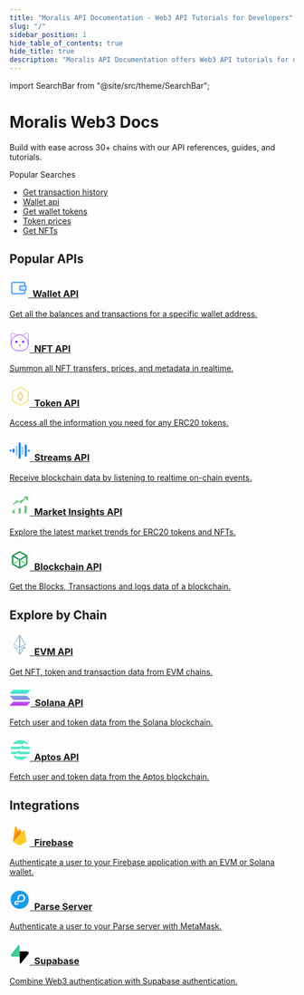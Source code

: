 ```yaml
---
title: "Moralis API Documentation - Web3 API Tutorials for Developers"
slug: "/"
sidebar_position: 1
hide_table_of_contents: true
hide_title: true
description: "Moralis API Documentation offers Web3 API tutorials for developers. Integrate Web3 into any tech stack with powerful APIs and step-by-step guides."
---
```


<head>
  <title>Moralis API Documentation - Web3 API Tutorials for Developers</title>
  <meta name="google-site-verification" content="QZyujgj641snkG6ghbv9VJq5lDJkTkino1N4bIZmSos" />
</head>

import SearchBar from "@site/src/theme/SearchBar";

<div id="home">
    <div className="intro">
        <h1>Moralis Web3 Docs</h1>
        <p>Build with ease across 30+ chains with our API references, guides, and tutorials.</p>
        <SearchBar />
        <div className="popular-searches">
            <div>Popular Searches</div>
            <ul>
                <li><a href="/web3-data-api/evm/reference/wallet-api/get-wallet-history">Get transaction history</a></li>
                <li><a href="/web3-data-api/evm/reference/wallet-api">Wallet api</a></li>
                <li><a href="/web3-data-api/evm/reference/get-wallet-token-balances-price">Get wallet tokens</a></li>
                <li><a href="/web3-data-api/evm/reference/get-token-price">Token prices</a></li>
                <li><a href="/web3-data-api/evm/reference/wallet-api/get-nfts-by-wallet">Get NFTs</a></li>
            </ul>
        </div>
    </div>
</div>

<div className="container">
    <h2>Popular APIs</h2>
    <div className="row">
        <div className="col col--4">
            <div className="col-demo margin-bottom--lg">
                <a className="card padding--lg card--homepage" href="/web3-data-api/evm/reference/wallet-api">
                    <h3><svg xmlns="http://www.w3.org/2000/svg" width="33" height="32" viewBox="0 0 33 32" fill="none"><g clip-path="url(#clip0_9467_365051)"><path fill-rule="evenodd" clip-rule="evenodd" d="M6.86492 7.21751C5.96092 7.21751 5.22808 7.94751 5.22808 8.84801V23.152C5.22808 24.0525 5.96092 24.7825 6.86492 24.7825H24.1882C25.0922 24.7825 25.8251 24.0525 25.8251 23.152V20.8112C25.8251 20.0608 26.4358 19.4525 27.1891 19.4525C27.9424 19.4525 28.5531 20.0608 28.5531 20.8112V23.152C28.5531 25.5533 26.5989 27.5 24.1882 27.5H6.86492C4.45424 27.5 2.5 25.5533 2.5 23.152V8.84801C2.5 6.44667 4.45424 4.5 6.86492 4.5H24.1882C26.5989 4.5 28.5531 6.44667 28.5531 8.84801V11.1888C28.5531 11.9392 27.9424 12.5475 27.1891 12.5475C26.4358 12.5475 25.8251 11.9392 25.8251 11.1888V8.84801C25.8251 7.94751 25.0922 7.21751 24.1882 7.21751H6.86492Z" fill="#57A5FF"></path><path fill-rule="evenodd" clip-rule="evenodd" d="M19.724 13.7146C19.6076 13.7146 19.5132 13.8086 19.5132 13.9246V18.0626C19.5132 18.1786 19.6076 18.2726 19.724 18.2726H27.5735C27.6899 18.2726 27.7843 18.1786 27.7843 18.0626V13.9246C27.7843 13.8086 27.6899 13.7146 27.5735 13.7146H19.724ZM16.7852 13.9246C16.7852 12.3078 18.1009 10.9971 19.724 10.9971H27.5735C29.1966 10.9971 30.5123 12.3078 30.5123 13.9246V18.0626C30.5123 19.6794 29.1966 20.9901 27.5735 20.9901H19.724C18.1009 20.9901 16.7852 19.6794 16.7852 18.0626V13.9246Z" fill="#57A5FF"></path><path d="M22.6874 15.9999C22.6874 15.4336 22.2266 14.9746 21.6581 14.9746C21.0897 14.9746 20.6289 15.4336 20.6289 15.9999C20.6289 16.5661 21.0897 17.0251 21.6581 17.0251C22.2266 17.0251 22.6874 16.5661 22.6874 15.9999Z" fill="#57A5FF"></path></g><defs><clipPath id="clip0_9467_365051"><rect width="28" height="23" fill="white" transform="translate(2.5 4.5)"></rect></clipPath></defs></svg>&nbsp;&nbsp;Wallet API</h3>
                    <p>Get all the balances and transactions for a specific wallet address.</p>
                </a>
            </div>
        </div>
        <div className="col col--4">
            <div className="col-demo margin-bottom--lg">
                <a className="card padding--lg card--homepage" href="/web3-data-api/evm/reference/nft-api">
                    <h3><svg xmlns="http://www.w3.org/2000/svg" width="36" height="36" fill="none"><g clipPath="url(#a)"><path stroke="#BC68FF" strokeLinecap="round" strokeLinejoin="round" strokeWidth="2.6" d="m23.258 6.528 6.312-3.876c1.612-.995 3.687.171 3.687 2.058v18.129M12.899 6.528 6.57 2.652c-1.612-.995-3.687.171-3.687 2.058v18.129"/><path stroke="#9B22FF" strokeLinecap="round" strokeLinejoin="round" strokeWidth="2.8" d="M21.543 33.608h-6.929c-6.483 0-11.731-5.248-11.731-11.73v-1.081c0-8.353 8.13-15.18 15.178-15.18 7.05 0 15.18 6.827 15.18 15.18v1.08c0 6.483-5.25 11.732-11.732 11.732h.034Z"/><path fill="#9B22FF" d="m16.518 23.37 1.56.789 1.544-.79"/><path stroke="#BC68FF" strokeLinecap="round" strokeLinejoin="round" strokeWidth="2.6" d="m16.518 23.37 1.56.789 1.544-.79M18.079 24.468v2.109"/><circle cx="12.105" cy="17.95" r="2.084" fill="#9B22FF"/><circle cx="24.035" cy="17.95" r="2.084" fill="#9B22FF"/></g><defs><clipPath id="a"><path fill="#fff" d="M1.476.885h33.187v34.13H1.476z"/></clipPath></defs></svg>&nbsp;&nbsp;<span>NFT API</span></h3>
                    <p>Summon all NFT transfers, prices, and metadata in realtime.</p>
                </a>
            </div>
        </div>
        <div className="col col--4">
            <div className="col-demo margin-bottom--lg">
                <a className="card padding--lg card--homepage" href="/web3-data-api/evm/reference/token-api">
                    <h3><svg xmlns="http://www.w3.org/2000/svg" width="36" height="36" fill="none"><g strokeLinejoin="round" strokeWidth="2.8" clipPath="url(#a)"><path stroke="#F0C800" d="M5.261 10.055 19.124 2.05l13.863 8.004v16.007l-13.863 8.004L5.26 26.062V10.055Z"/><path stroke="#D69700" d="m19.124 10.412 4.588 7.646-4.588 7.646-4.587-7.646 4.587-7.646Z"/></g><defs><clipPath id="a"><path fill="#fff" d="M0 0h36v36H0z"/></clipPath></defs></svg>&nbsp;&nbsp;<span>Token API</span></h3>
                    <p>Access all the information you need for any ERC20 tokens.</p>
                </a>
            </div>
        </div>
        <div className="col col--4">
            <div className="col-demo margin-bottom--lg">
                <a className="card padding--lg card--homepage" href="/streams-api/evm">
                    <h3>
<svg xmlns="http://www.w3.org/2000/svg" width="36" height="36" viewBox="0 0 36 36" fill="none"><g id="Frame 1000003773"><path id="icon" d="M19.7999 5.4001V30.6001C19.7999 31.6126 18.9562 32.4001 17.9999 32.4001C16.9874 32.4001 16.1999 31.6126 16.1999 30.6001V5.4001C16.1999 4.44385 16.9874 3.6001 17.9999 3.6001C18.9562 3.6001 19.7999 4.44385 19.7999 5.4001ZM30.5999 9.0001V27.0001C30.5999 28.0126 29.7562 28.8001 28.7999 28.8001C27.7874 28.8001 26.9999 28.0126 26.9999 27.0001V9.0001C26.9999 8.04385 27.7874 7.2001 28.7999 7.2001C29.7562 7.2001 30.5999 8.04385 30.5999 9.0001ZM8.99994 16.2001V19.8001C8.99994 20.8126 8.15619 21.6001 7.19994 21.6001C6.18744 21.6001 5.39994 20.8126 5.39994 19.8001V16.2001C5.39994 15.2438 6.18744 14.4001 7.19994 14.4001C8.15619 14.4001 8.99994 15.2438 8.99994 16.2001ZM-6.10352e-05 18.0001C-6.10352e-05 17.0438 0.787439 16.2001 1.79994 16.2001C2.75619 16.2001 3.59994 17.0438 3.59994 18.0001C3.59994 19.0126 2.75619 19.8001 1.79994 19.8001C0.787439 19.8001 -6.10352e-05 19.0126 -6.10352e-05 18.0001ZM32.3999 18.0001C32.3999 17.0438 33.1874 16.2001 34.1999 16.2001C35.1562 16.2001 35.9999 17.0438 35.9999 18.0001C35.9999 19.0126 35.1562 19.8001 34.1999 19.8001C33.1874 19.8001 32.3999 19.0126 32.3999 18.0001Z" fill="#0F7FFF"></path><g id="icon_2"><path d="M14.3999 25.2V10.8C14.3999 9.84375 13.5562 9 12.5999 9C11.5874 9 10.7999 9.84375 10.7999 10.8V25.2C10.7999 26.2125 11.5874 27 12.5999 27C13.5562 27 14.3999 26.2125 14.3999 25.2Z" fill="#99D3FF"></path><path d="M25.1999 23.4V12.6C25.1999 11.6437 24.3562 10.8 23.3999 10.8C22.3874 10.8 21.5999 11.6437 21.5999 12.6V23.4C21.5999 24.4125 22.3874 25.2 23.3999 25.2C24.3562 25.2 25.1999 24.4125 25.1999 23.4Z" fill="#99D3FF"></path></g></g></svg>&nbsp;&nbsp;<span>Streams API</span></h3>
                    <p>Receive blockchain data by listening to realtime on-chain events.</p>
                </a>
            </div>
        </div>
        <div className="col col--4">
            <div className="col-demo margin-bottom--lg">
                <a className="card padding--lg card--homepage" href="/market-insights-api">
                    <h3><svg id="Layer_24" xmlns="http://www.w3.org/2000/svg" width="36" height="36" viewBox="0 0 23.78 23.78"><line className="cls-1" x1="1.68" y1="21.66" x2="21.87" y2="21.66" fill="#6fc276"/><rect className="cls-4" x="3.59" y="17.65" width="2.58" height="3.99" fill="#6fc276"/><rect className="cls-4" x="10.53" y="15.76" width="2.58" height="5.88" fill="#6fc276"/><rect className="cls-4" x="17.48" y="12.68" width="2.58" height="8.96" fill="#6fc276"/><polyline className="cls-3" points="2.55 12.45 9.07 6.01 13.2 10.14 20.62 2.72" fill="#6fc276"/><polyline className="cls-2" points="16.42 2.01 21.75 2.01 21.75 7.05" fill="#6fc276"/></svg>&nbsp;&nbsp;<span>Market Insights API</span></h3>
                    <p>Explore the latest market trends for ERC20 tokens and NFTs.</p>
                </a>
            </div>
        </div>
        <div className="col col--4">
            <div className="col-demo margin-bottom--lg">
                <a className="card padding--lg card--homepage" href="/web3-data-api/evm/reference/blockchain-api">
                    <h3><svg xmlns="http://www.w3.org/2000/svg" width="36" height="36" fill="none"><g stroke-linecap="round" stroke-linejoin="round" stroke-width="2.6" clip-path="url(#a)"><path stroke="#279B4F" d="M30.6 23.584v-11.2c0-.994-.532-1.918-1.4-2.422l-9.8-5.6a2.782 2.782 0 0 0-2.8 0l-9.8 5.6a2.804 2.804 0 0 0-1.4 2.422v11.2c0 .994.532 1.918 1.4 2.422l9.8 5.6a2.782 2.782 0 0 0 2.8 0l9.8-5.6a2.804 2.804 0 0 0 1.4-2.422Z"></path><path stroke="#279B4F" d="M5.777 10.928 18 17.998l12.222-7.07M18 32.096V17.984"></path><path stroke="#6DE983" d="m9.026 23.332 5.32-3.08M21.445 20.252l5.32 3.08"></path></g><defs><clipPath id="a"><path fill="#fff" d="M4 2.584h28v30.912H4z"></path></clipPath></defs></svg>&nbsp;&nbsp;Blockchain API</h3>
                    <p>Get the Blocks, Transactions and logs data of a blockchain.</p>
                </a>
            </div>
        </div>
    </div>
</div>

<div className="container">
    <h2>Explore by Chain</h2>
    <div className="row">
        <div className="col col--4">
            <div className="col-demo margin-bottom--lg">
                <a className="card padding--lg card--homepage" href="/web3-data-api/evm">
                    <h3><svg xmlns="http://www.w3.org/2000/svg" width="36" height="36" fill="none"><path stroke="#85B3DB" strokeLinejoin="round" strokeMiterlimit="2.927" strokeWidth="2.238" d="M18.005 1.213 7.928 17.31l10.077 5.735V1.213Z"/><path stroke="#5B8DB9" strokeLinejoin="round" strokeMiterlimit="2.927" strokeWidth="2.238" d="M18 1.213v21.823l10.072-5.733L18 1.213Z"/><path stroke="#85B3DB" strokeLinejoin="round" strokeMiterlimit="2.927" strokeWidth="1.791" d="M18.005 34.801V27L7.928 21.366 18.005 34.8Z"/><path stroke="#5B8DB9" strokeLinejoin="round" strokeMiterlimit="2.927" strokeWidth="2.238" d="M18 26.987v7.799l10.072-13.43L18 26.987Z"/></svg>&nbsp;&nbsp;<span>EVM API</span></h3>
                    <p>Get NFT, token and transaction data from EVM chains.</p>
                </a>
            </div>
        </div>
        <div className="col col--4">
            <div className="col-demo margin-bottom--lg">
                <a className="card padding--lg card--homepage" href="/web3-data-api/solana/reference">
                    <h3>
<svg xmlns="http://www.w3.org/2000/svg" width="37" height="29" viewBox="0 0 37 29" fill="none"><g id="Solana"><g id="Vector"><path d="M6.51468 21.866C6.7319 21.6489 7.03058 21.5222 7.34735 21.5222H36.0747C36.5996 21.5222 36.8621 22.1554 36.491 22.5263L30.8161 28.198C30.5989 28.4151 30.3002 28.5417 29.9835 28.5417H1.25615C0.731204 28.5417 0.46873 27.9085 0.839814 27.5376L6.51468 21.866Z" fill="url(#paint0_linear_8357_1864)"></path><path d="M6.51467 0.689929C6.74094 0.472832 7.03962 0.346191 7.34735 0.346191H36.0747C36.5996 0.346191 36.8621 0.979392 36.491 1.35027L30.8161 7.02194C30.5989 7.23903 30.3002 7.36567 29.9834 7.36567H1.25614C0.731196 7.36567 0.468722 6.73247 0.839806 6.3616L6.51467 0.689929Z" fill="url(#paint1_linear_8357_1864)"></path><path d="M30.8161 11.2101C30.5989 10.993 30.3002 10.8664 29.9835 10.8664H1.25615C0.731204 10.8664 0.46873 11.4996 0.839814 11.8705L6.51468 17.5421C6.7319 17.7592 7.03058 17.8859 7.34735 17.8859H36.0747C36.5996 17.8859 36.8621 17.2527 36.491 16.8818L30.8161 11.2101Z" fill="url(#paint2_linear_8357_1864)"></path></g></g><defs><linearGradient id="paint0_linear_8357_1864" x1="18.6654" y1="0.346191" x2="18.6654" y2="28.5417" gradientUnits="userSpaceOnUse"><stop stop-color="#33FFCC"></stop><stop offset="1" stop-color="#D625FD"></stop></linearGradient><linearGradient id="paint1_linear_8357_1864" x1="18.6654" y1="0.346191" x2="18.6654" y2="28.5417" gradientUnits="userSpaceOnUse"><stop stop-color="#33FFCC"></stop><stop offset="1" stop-color="#D625FD"></stop></linearGradient><linearGradient id="paint2_linear_8357_1864" x1="18.6654" y1="0.346191" x2="18.6654" y2="28.5417" gradientUnits="userSpaceOnUse"><stop stop-color="#33FFCC"></stop><stop offset="1" stop-color="#D625FD"></stop></linearGradient></defs></svg>&nbsp;&nbsp;Solana API</h3>
                    <p>Fetch user and token data from the Solana blockchain.</p>
                </a>
            </div>
        </div>
        <div className="col col--4">
            <div className="col-demo margin-bottom--lg">
                <a className="card padding--lg card--homepage" href="/web3-data-api/aptos/reference">
                    <h3><svg xmlns="http://www.w3.org/2000/svg" id="a" width="36" height="36"  viewBox="0 0 500 500"><path fill="#51e7c1" d="M400.14 163.42h-42.4c-4.94 0-9.64-2.12-12.91-5.81l-17.2-19.43c-2.56-2.9-6.25-4.55-10.11-4.55s-7.55 1.66-10.11 4.55l-14.75 16.67a25.45 25.45 0 0 1-19.04 8.58H41.53c-6.61 18.84-10.92 38.74-12.64 59.38h219.1c3.85 0 7.54-1.57 10.2-4.35l20.4-21.29c2.55-2.66 6.07-4.16 9.75-4.16h.84c3.87 0 7.55 1.66 10.11 4.56L316.48 217c3.27 3.7 7.97 5.81 12.91 5.81h178.84c-1.72-20.65-6.03-40.55-12.64-59.38h-95.46ZM161.48 347.67c3.85 0 7.54-1.57 10.2-4.35l20.4-21.29c2.55-2.66 6.07-4.16 9.75-4.16h.84c3.87 0 7.55 1.66 10.11 4.55l17.19 19.43c3.27 3.7 7.97 5.81 12.91 5.81h242.36c9.08-18.76 15.73-38.89 19.69-59.98H272.3c-4.94 0-9.64-2.12-12.91-5.81l-17.19-19.43c-2.56-2.9-6.25-4.55-10.11-4.55s-7.55 1.66-10.11 4.55l-14.75 16.67a25.455 25.455 0 0 1-19.05 8.58H32.19c3.96 21.09 10.62 41.22 19.69 59.98h109.59ZM333.42 98.52c3.85 0 7.54-1.57 10.2-4.35l20.4-21.29c2.55-2.66 6.07-4.16 9.75-4.16h.84c3.87 0 7.55 1.66 10.11 4.56l17.19 19.43c3.27 3.7 7.97 5.81 12.91 5.81h46.09C417.02 40.18 347.21 2.44 268.57 2.44S120.12 40.18 76.22 98.52h257.2ZM240.84 407.11h-63.03c-4.94 0-9.64-2.12-12.91-5.81l-17.19-19.43c-2.56-2.9-6.25-4.55-10.11-4.55s-7.55 1.66-10.11 4.55l-14.75 16.67a25.455 25.455 0 0 1-19.05 8.58h-.98c43.91 47.05 106.44 76.5 175.87 76.5s131.95-29.45 175.87-76.5H240.84Z" className="b"/></svg>&nbsp;&nbsp;Aptos API</h3>
                    <p>Fetch user and token data from the Aptos blockchain.</p>
                </a>
            </div>
        </div>
    </div>
</div>

<div className="container">
    <h2>Integrations</h2>
    <div className="row">
        <div className="col col--4">
            <div className="col-demo margin-bottom--lg">
                <a className="card padding--lg card--homepage" href="/authentication-api/evm/integrations/firebase-nodejs">
                    <h3><svg xmlns="http://www.w3.org/2000/svg" width="36" height="36" fill="none"><path fill="#FFA000" d="m6 28 4.06-26.356a.747.747 0 0 1 1.402-.243l4.2 7.946 1.675-3.232a.747.747 0 0 1 1.329 0L30 28H6Z"/><path fill="#F57C00" d="M20 18.095 15.642 10 6 28l14-9.905Z"/><path fill="#FFCA28" d="M30 28.445 26.889 8.643a.767.767 0 0 0-.511-.606.733.733 0 0 0-.758.189L6 28.444l10.855 6.263a2.195 2.195 0 0 0 2.192 0L30 28.445Z"/><path fill="#fff" fillOpacity=".2" d="M26.892 8.46a.757.757 0 0 0-.51-.596.741.741 0 0 0-.758.186L21.732 12l-3.06-5.898a.746.746 0 0 0-1.329 0L15.67 9.326 11.473 1.4a.746.746 0 0 0-1.402.242L6.013 27.93H6l.013.015.105.054L25.617 8.244a.745.745 0 0 1 1.27.41l3.083 19.295.03-.018L26.892 8.46ZM6.048 27.896 10.07 1.83a.75.75 0 0 1 .614-.631.751.751 0 0 1 .788.39l4.197 7.924 1.673-3.224a.746.746 0 0 1 1.329 0l3 5.77L6.047 27.897Z"/><path fill="#A52714" d="M19.049 34.499a2.124 2.124 0 0 1-2.193 0l-10.83-6.49-.026.177 10.856 6.51a2.124 2.124 0 0 0 2.193 0L30 28.185 29.972 28 19.05 34.499Z" opacity=".2"/></svg>&nbsp;&nbsp;<span>Firebase</span></h3>
                    <p>Authenticate a user to your Firebase application with an EVM or Solana wallet.</p>
                </a>
            </div>
        </div>
        <div className="col col--4">
            <div className="col-demo margin-bottom--lg">
                <a className="card padding--lg card--homepage" href="/authentication-api/evm/integrations/parse-server-nodejs">
                    <h3><svg xmlns="http://www.w3.org/2000/svg" width="36" height="36" fill="none"><path fill="#fff" d="M18 32.44c7.909 0 14.32-6.411 14.32-14.32C32.32 10.211 25.91 3.8 18 3.8c-7.909 0-14.32 6.411-14.32 14.32 0 7.909 6.411 14.32 14.32 14.32Z"/><path fill="#169CEE" d="M20.667 21.893H12.8c-1.147 0-1.813.707-1.813 1.72 0 .907.613 1.547 1.493 1.547 1.027 0 1.613-.707 1.667-1.72h2.28c-.12 2.48-1.667 3.8-3.974 3.8-2.16 0-3.773-1.467-3.773-3.653 0-2.28 1.693-3.867 4.24-3.867h7.787c2.626 0 4.626-1.933 4.626-4.533 0-2.627-1.786-4.48-4.333-4.48-2.52 0-4.56 1.84-4.56 5.24v2.226h-2.307v-2.226c0-4.507 2.894-7.427 6.907-7.427 3.827 0 6.613 2.747 6.613 6.64.027 3.893-2.96 6.733-6.986 6.733ZM18 34c8.947 0 16-7.08 16-16S26.947 2 18 2 2 9.107 2 18c0 8.92 7.053 16 16 16Z"/></svg>&nbsp;&nbsp;Parse Server</h3>
                    <p>Authenticate a user to your Parse server with MetaMask.</p>
                </a>
            </div>
        </div>
        <div className="col col--4">
            <div className="col-demo margin-bottom--lg">
                <a className="card padding--lg card--homepage" href="/authentication-api/evm/integrations/supabase-nodejs">
                    <h3><svg xmlns="http://www.w3.org/2000/svg" width="36" height="36" fill="none"><g clipPath="url(#a)"><path fill="url(#b)" d="M20.706 33.468c-.817 1.03-2.475.466-2.495-.849l-.288-19.226h12.928c2.342 0 3.648 2.704 2.191 4.538L20.706 33.468Z"/><path fill="url(#c)" fillOpacity=".2" d="M20.706 33.468c-.817 1.03-2.475.466-2.495-.849l-.288-19.226h12.928c2.342 0 3.648 2.704 2.191 4.538L20.706 33.468Z"/><path fill="#3ECF8E" d="M15.448 2.532c.818-1.03 2.476-.466 2.495.849l.127 19.226H5.304c-2.342 0-3.648-2.704-2.192-4.538L15.448 2.532Z"/></g><defs><linearGradient id="b" x1="17.923" x2="29.413" y1="17.656" y2="22.475" gradientUnits="userSpaceOnUse"><stop stopColor="#249361"/><stop offset="1" stopColor="#3ECF8E"/></linearGradient><linearGradient id="c" x1="12.829" x2="18.069" y1="10.681" y2="20.545" gradientUnits="userSpaceOnUse"><stop/><stop offset="1" stopOpacity="0"/></linearGradient><clipPath id="a"><path fill="#fff" d="M0 0h36v36H0z"/></clipPath></defs></svg>&nbsp;&nbsp;<span>Supabase</span></h3>
                    <p>Combine Web3 authentication with Supabase authentication.</p>
                </a>
            </div>
        </div>
    </div>
</div>
